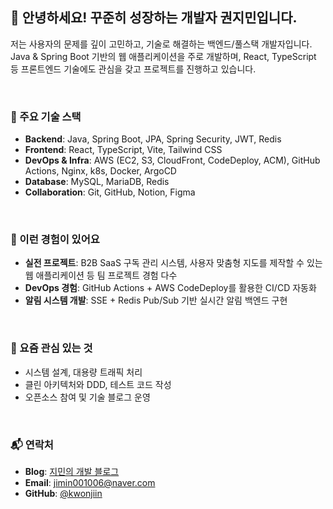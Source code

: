 ## 👋 안녕하세요! 꾸준히 성장하는 개발자 권지민입니다.

저는 사용자의 문제를 깊이 고민하고, 기술로 해결하는 백엔드/풀스택 개발자입니다.  
Java & Spring Boot 기반의 웹 애플리케이션을 주로 개발하며, React, TypeScript 등 프론트엔드 기술에도 관심을 갖고 프로젝트를 진행하고 있습니다.

</br>

### 🔧 주요 기술 스택
- **Backend**: Java, Spring Boot, JPA, Spring Security, JWT, Redis
- **Frontend**: React, TypeScript, Vite, Tailwind CSS
- **DevOps & Infra**: AWS (EC2, S3, CloudFront, CodeDeploy, ACM), GitHub Actions, Nginx, k8s, Docker, ArgoCD
- **Database**: MySQL, MariaDB, Redis
- **Collaboration**: Git, GitHub, Notion, Figma

 </br>

### 📌 이런 경험이 있어요
- **실전 프로젝트**: B2B SaaS 구독 관리 시스템, 사용자 맞춤형 지도를 제작할 수 있는 웹 애플리케이션 등 팀 프로젝트 경험 다수
- **DevOps 경험**: GitHub Actions + AWS CodeDeploy를 활용한 CI/CD 자동화
- **알림 시스템 개발**: SSE + Redis Pub/Sub 기반 실시간 알림 백엔드 구현

</br>

### 🌱 요즘 관심 있는 것
- 시스템 설계, 대용량 트래픽 처리
- 클린 아키텍처와 DDD, 테스트 코드 작성
- 오픈소스 참여 및 기술 블로그 운영

</br>

### 📬 연락처
- **Blog**: [지민의 개발 블로그](https://secretdiary-by-princessjimin.tistory.com/)
- **Email**: jimin001006@naver.com
- **GitHub**: [@kwonjiin](https://github.com/kwonjiin)




<!--
**kwonjiin/Kwonjiin** is a ✨ _special_ ✨ repository because its `README.md` (this file) appears on your GitHub profile.

Here are some ideas to get you started:

- 🔭 I’m currently working on ...
- 🌱 I’m currently learning ...
- 👯 I’m looking to collaborate on ...
- 🤔 I’m looking for help with ...
- 💬 Ask me about ...
- 📫 How to reach me: ...
- 😄 Pronouns: ...
- ⚡ Fun fact: ...
-->
